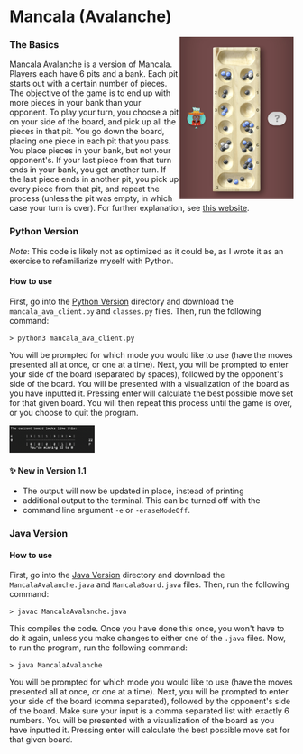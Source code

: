 # Mancala (Avalanche)  

<img src="/Images/Mancala%20Avalanche/sampleMancalaBoard.jpeg" alt = "sample board" width="40%" align = "right"> 

### The Basics  
Mancala Avalanche is a version of Mancala. Players each have 6 pits 
and a bank. Each pit starts out with a certain number of pieces. 
The objective of the game is to end up with more pieces in your bank 
than your opponent. To play your turn, you choose a pit on your side 
of the board, and pick up all the pieces in that pit. You go down the 
board, placing one piece in each pit that you pass. You place pieces 
in your bank, but not your opponent's. If your last piece from that 
turn ends in your bank, you get another turn. If the last piece ends 
in another pit, you pick up every piece from that pit, and repeat 
the process (unless the pit was empty, in which case your turn is 
over). For further explanation, see [this website][How to play Mancala GP].  

### Python Version  
*Note*: This code is likely not as optimized as it could be, as I 
wrote it as an exercise to refamiliarize myself with Python.
#### How to use
First, go into the [Python Version](/mancalaavalanche/python) 
directory and download the `mancala_ava_client.py` and `classes.py` 
files. Then, run the following command:  
```
> python3 mancala_ava_client.py
```  
You will be prompted for which mode you would like to use (have the 
moves presented all at once, or one at a time). Next, you will be 
prompted to enter your side of the board (separated by spaces), 
followed by the opponent's side of the board. You will be presented 
with a visualization of the board as you have inputted it. Pressing 
enter will calculate the best possible move set for that given board. 
You will then repeat this process until the game is over, or you choose 
to quit the program.

<img src="/Images/Mancala%20Avalanche/mancalaBoardOutput.png" alt = "sample board output" width = "30%">  

#### ✨ New in Version 1.1
* The output will now be updated in place, instead of printing 
* additional output to the terminal. This can be turned off with the 
* command line argument `-e` or `-eraseModeOff`.

### Java Version  
#### How to use
First, go into the [Java Version](/mancalaavalanche/java) 
directory and download the `MancalaAvalanche.java` and 
`MancalaBoard.java` files. Then, run the following command:  
```
> javac MancalaAvalanche.java
```  
This compiles the code. Once you have done this once, you won't have 
to do it again, unless you make changes to either one of the `.java` 
files. Now, to run the program, run the following command:  
```
> java MancalaAvalanche
```  
You will be prompted for which mode you would like to use (have the 
moves presented all at once, or one at a time). Next, you will be 
prompted to enter your side of the board (comma separated), followed 
by the opponent's side of the board. Make sure your input is a comma 
separated list with exactly 6 numbers. You will be presented with a 
visualization of the board as you have inputted it. Pressing enter 
will calculate the best possible move set for that given board.

[How to play Mancala GP]: https://allthings.how/how-to-play-mancala-on-imessage/
